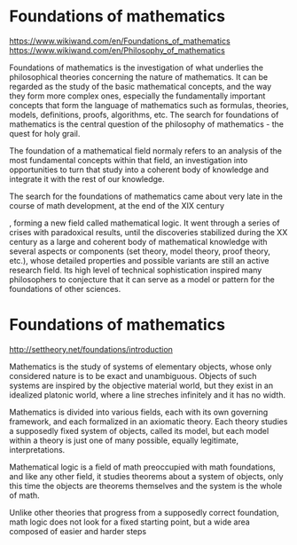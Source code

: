 # Foundations of mathematics
https://www.wikiwand.com/en/Foundations_of_mathematics
https://www.wikiwand.com/en/Philosophy_of_mathematics

Foundations of mathematics is the investigation of what underlies the philosophical theories concerning the nature of mathematics. It can be regarded as the study of the basic mathematical concepts, and the way they form more complex ones, especially the fundamentally important concepts that form the language of mathematics such as formulas, theories, models, definitions, proofs, algorithms, etc. The search for foundations of mathematics is the central question of the philosophy of mathematics - the quest for holy grail.

The foundation of a mathematical field normaly refers to an analysis of the most fundamental concepts within that field, an investigation into opportunities to turn that study into a coherent body of knowledge and integrate it with the rest of our knowledge.

The search for the foundations of mathematics came about very late in the course of math development, at the end of the XIX century


, forming a new field called mathematical logic. It went through a series of crises with paradoxical results, until the discoveries stabilized during the XX century as a large and coherent body of mathematical knowledge with several aspects or components (set theory, model theory, proof theory, etc.), whose detailed properties and possible variants are still an active research field. Its high level of technical sophistication inspired many philosophers to conjecture that it can serve as a model or pattern for the foundations of other sciences.





# Foundations of mathematics
http://settheory.net/foundations/introduction

Mathematics is the study of systems of elementary objects, whose only considered nature is to be exact and unambiguous. Objects of such systems are inspired by the objective material world, but they exist in an idealized platonic world, where a line streches infinitely and it has no width.

Mathematics is divided into various fields, each with its own governing framework, and each formalized in an axiomatic theory. Each theory studies a supposedly fixed system of objects, called its model, but each model within a theory is just one of many possible, equally legitimate, interpretations.

Mathematical logic is a field of math preoccupied with math foundations, and like any other field, it studies theorems about a system of objects, only this time the objects are theorems themselves and the system is the whole of math.

Unlike other theories that progress from a supposedly correct foundation, math logic does not look for a fixed starting point, but a wide area composed of easier and harder steps

